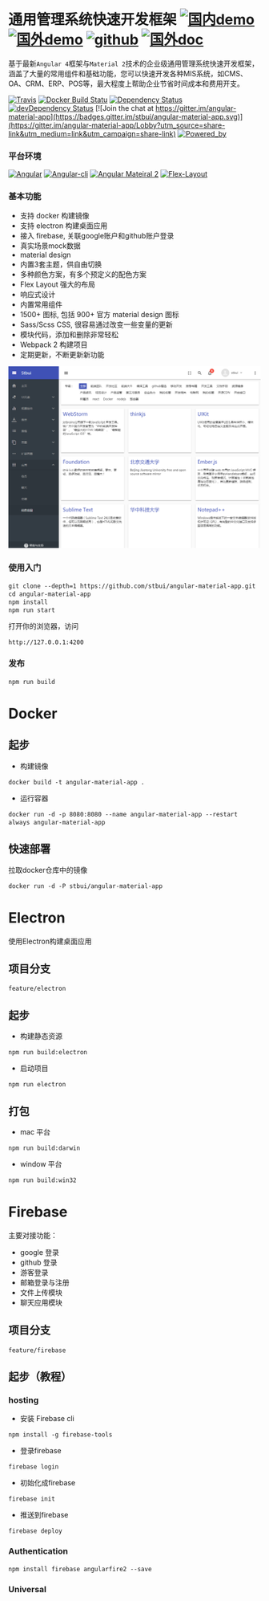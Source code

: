# 通用管理系统快速开发框架 [![国内demo](https://img.shields.io/badge/%e5%9b%bd%e5%86%85-demo-brightgreen.svg?style=flat-square)](http://stbui.oss-cn-beijing.aliyuncs.com/)  [![国外demo](https://img.shields.io/badge/%e5%9b%bd%e5%a4%96-demo-brightgreen.svg?style=flat-square)](https://surgeon-canary-67612.netlify.com/)  [![github](https://img.shields.io/badge/github-demo-brightgreen.svg?style=flat-square)](https://stbui.github.io/angular-material-app/) [![国外doc](https://img.shields.io/badge/%e5%9b%bd%e5%a4%96-doc-brightgreen.svg?style=flat-square)](https://translator-rhinoceros-87537.netlify.com/)

基于最新`Angular 4`框架与`Material 2`技术的企业级通用管理系统快速开发框架，涵盖了大量的常用组件和基础功能，您可以快速开发各种MIS系统，如CMS、OA、CRM、ERP、POS等，最大程度上帮助企业节省时间成本和费用开支。

[![Travis](https://travis-ci.org/stbui/angular-material-app.svg?branch=master)](https://travis-ci.org/stbui/angular-material-app)
[![Docker Build Statu](https://img.shields.io/docker/build/stbui/angular-material-app.svg?style=flat-square)](https://hub.docker.com/r/stbui/angular-material-app/)
[![Dependency Status](https://img.shields.io/david/stbui/angular-material-app.svg?style=flat-square)](https://david-dm.org/stbui/angular-material-app)
[![devDependency Status](https://img.shields.io/david/stbui/angular-material-app.svg?style=flat-square)](https://david-dm.org/stbui/angular-material-app?type=dev)
[![Join the chat at https://gitter.im/angular-material-app](https://badges.gitter.im/stbui/angular-material-app.svg)](https://gitter.im/angular-material-app/Lobby?utm_source=share-link&utm_medium=link&utm_campaign=share-link)
[![Powered_by](https://img.shields.io/badge/Powered_by-stbui-green.svg?style=flat)](https://github.com/stbui/angular-material-app)


### 平台环境

[![Angular](https://img.shields.io/badge/Angular%204-4.0.0-brightgreen.svg?style=flat-square)](https://github.com/angular/angular)
[![Angular-cli](https://img.shields.io/badge/Angular.cli-1.4.2-brightgreen.svg?style=square)](https://github.com/angular/angular-cli)
[![Angular Mateiral 2](https://img.shields.io/badge/Material%202-2.0.0.beta.12-brightgreen.svg?style=square)](https://github.com/angular/material2)
[![Flex-Layout](https://img.shields.io/badge/Flex.Layout-2.0.0.beta.9-brightgreen.svg?style=square)](https://github.com/angular/flex-layout)


### 基本功能

- 支持 docker 构建镜像
- 支持 electron 构建桌面应用
- 接入 firebase, 关联google账户和github账户登录
- 真实场景mock数据
- material design 
- 内置3套主题，供自由切换
- 多种颜色方案，有多个预定义的配色方案
- Flex Layout 强大的布局
- 响应式设计
- 内置常用组件
- 1500+ 图标, 包括 900+ 官方 material design 图标
- Sass/Scss CSS, 很容易通过改变一些变量的更新
- 模块代码，添加和删除非常轻松
- Webpack 2 构建项目
- 定期更新，不断更新新功能

![demo image](src/assets/images-demo/20170802104620.png)


### 使用入门

```
git clone --depth=1 https://github.com/stbui/angular-material-app.git
cd angular-material-app
npm install
npm run start
```
打开你的浏览器，访问
```
http://127.0.0.1:4200
```

### 发布

```
npm run build
```


# Docker

## 起步

* 构建镜像
```
docker build -t angular-material-app .
```

* 运行容器
```
docker run -d -p 8080:8080 --name angular-material-app --restart always angular-material-app
```

## 快速部署
拉取docker仓库中的镜像
```
docker run -d -P stbui/angular-material-app
```


# Electron

使用Electron构建桌面应用

## 项目分支
```
feature/electron
```

## 起步

* 构建静态资源
```
npm run build:electron
```
* 启动项目
```
npm run electron
```

## 打包

* mac 平台
```
npm run build:darwin
```
* window 平台
```
npm run build:win32
```


# Firebase

主要对接功能：
* google 登录
* github 登录
* 游客登录
* 邮箱登录与注册
* 文件上传模块
* 聊天应用模块

## 项目分支
```
feature/firebase
```

## 起步（教程）

### hosting

* 安装 Firebase cli
```
npm install -g firebase-tools
```

* 登录firebase
```
firebase login
```

* 初始化成firebase
```
firebase init
```

* 推送到firebase
```
firebase deploy
```

### Authentication
```
npm install firebase angularfire2 --save
```

### Universal
